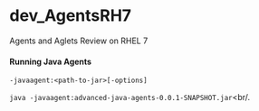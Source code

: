 # dev_AgentsRH7
Agents and Aglets Review on RHEL 7

#### Running Java Agents
`-javaagent:<path-to-jar>[-options]`<br/>

`java -javaagent:advanced-java-agents-0.0.1-SNAPSHOT.jar`<br/.
